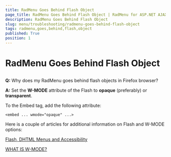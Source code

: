 ```yaml
---
title: RadMenu Goes Behind Flash Object
page_title: RadMenu Goes Behind Flash Object | RadMenu for ASP.NET AJAX Documentation
description: RadMenu Goes Behind Flash Object
slug: menu/troubleshooting/radmenu-goes-behind-flash-object
tags: radmenu,goes,behind,flash,object
published: True
position: 1
---
```


# RadMenu Goes Behind Flash Object

## 

**Q:** Why does my RadMenu goes behind flash objects in Firefox browser?

**A:** Set the **W-MODE** attribute of the Flash to **opaque** (preferably) or **transparent**.

To the Embed tag, add the following attribute:

````ASP.NET
<embed ... wmode="opaque" ...>			
````

Here is a couple of articles for additional information on Flash and W-MODE options:

[Flash, DHTML Menus and Accessibility](http://www.communitymx.com/content/article.cfm?cid=e5141)

[WHAT IS W-MODE?](http://mediakit.go.com/support/whatis_wmode.html)
